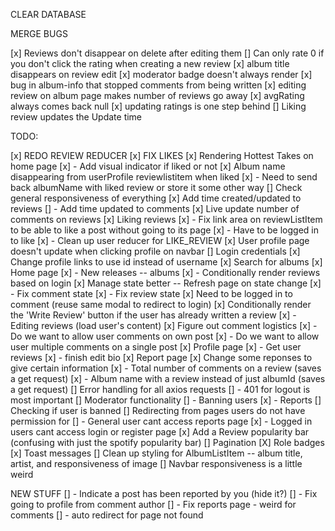 CLEAR DATABASE

MERGE BUGS

[x] Reviews don't disappear on delete after editing them
[] Can only rate 0 if you don't click the rating when creating a new review
[x] album title disappears on review edit
[x] moderator badge doesn't always render
[x] bug in album-info that stopped comments from being written
[x] editing review on album page makes number of reviews go away
[x] avgRating always comes back null
[x] updating ratings is one step behind
[] Liking review updates the Update time

TODO:

[x] REDO REVIEW REDUCER
[x] FIX LIKES
[x] Rendering Hottest Takes on home page
[x] - Add visual indicator if liked or not
[x] Album name disappearing from userProfile reviewlistitem when liked
[x] - Need to send back albumName with liked review or store it some other way
[] Check general responsiveness of everything
[x] Add time created/updated to reviews
[] - Add time updated to comments
[x] Live update number of comments on reviews
[x] Liking reviews
[x] - Fix link area on reviewListItem to be able to like a post without going to its page
[x] - Have to be logged in to like
[x] - Clean up user reducer for LIKE_REVIEW
[x] User profile page doesn't update when clicking profile on navbar
[] Login credentials
[x] Change profile links to use id instead of username
[x] Search for albums
[x] Home page
[x] - New releases -- albums
[x] - Conditionally render reviews based on login
[x] Manage state better -- Refresh page on state change
[x] - Fix comment state
[x] - Fix review state
[x] Need to be logged in to comment (reuse same modal to redirect to login)
[x] Conditionally render the 'Write Review' button if the user has already written a review
[x] - Editing reviews (load user's content)
[x] Figure out comment logistics
[x] - Do we want to allow user comments on own post
[x] - Do we want to allow user multiple comments on a single post
[x] Profile page
[x] - Get user reviews
[x] - finish edit bio
[x] Report page
[x] Change some reponses to give certain information
[x] - Total number of comments on a review (saves a get request)
[x] - Album name with a review instead of just albumId (saves a get request)
[] Error handling for all axios requests
[] - 401 for logout is most important
[] Moderator functionality
[] - Banning users
[x] - Reports
[] Checking if user is banned
[] Redirecting from pages users do not have permission for
[] - General user cant access reports page
[x] - Logged in users cant access login or register page
[x] Add a Review popularity bar (confusing with just the spotify popularity bar)
[] Pagination
[X] Role badges
[x] Toast messages
[] Clean up styling for AlbumListItem -- album title, artist, and responsiveness of image
[] Navbar responsiveness is a little weird

NEW STUFF
[] - Indicate a post has been reported by you (hide it?)
[] - Fix going to profile from comment author
[] - Fix reports page - weird for comments
[] - auto redirect for page not found

